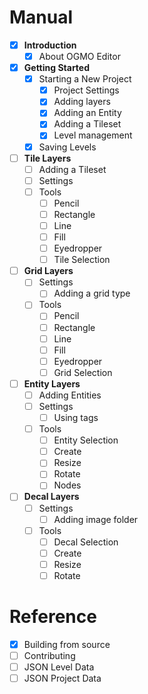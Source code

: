 # Manual

- [x] **Introduction**
	- [x] About OGMO Editor

- [x] **Getting Started**
	- [x] Starting a New Project
    	- [x] Project Settings
    	- [x] Adding layers
    	- [x] Adding an Entity
    	- [x] Adding a Tileset
    	- [x] Level management
	- [x] Saving Levels

- [ ] **Tile Layers**
	- [ ] Adding a Tileset
	- [ ] Settings
	- [ ] Tools
    	- [ ] Pencil
    	- [ ] Rectangle
    	- [ ] Line
    	- [ ] Fill
    	- [ ] Eyedropper
    	- [ ] Tile Selection

- [ ] **Grid Layers**
	- [ ] Settings
    	- [ ] Adding a grid type
	- [ ] Tools
    	- [ ] Pencil
    	- [ ] Rectangle
    	- [ ] Line
    	- [ ] Fill
    	- [ ] Eyedropper
    	- [ ] Grid Selection

- [ ] **Entity Layers**
    - [ ] Adding Entities
	- [ ] Settings
    	- [ ] Using tags
	- [ ] Tools
    	- [ ] Entity Selection
    	- [ ] Create
    	- [ ] Resize
    	- [ ] Rotate
    	- [ ] Nodes

- [ ] **Decal Layers**
	- [ ] Settings
    	- [ ] Adding image folder
	- [ ] Tools
    	- [ ] Decal Selection
    	- [ ] Create
    	- [ ] Resize
    	- [ ] Rotate

# Reference

- [x] Building from source
- [ ] Contributing
- [ ] JSON Level Data
- [ ] JSON Project Data